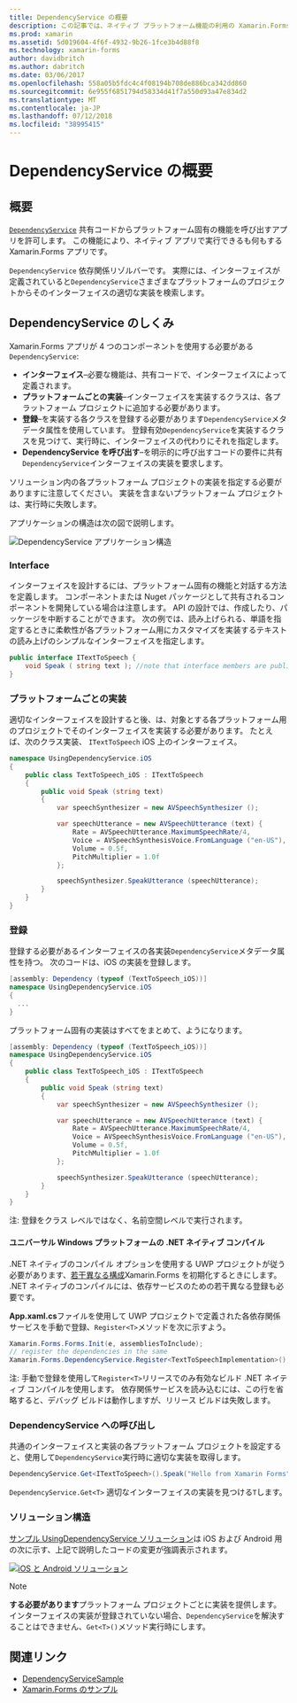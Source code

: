 ```yaml
---
title: DependencyService の概要
description: この記事では、ネイティブ プラットフォーム機能の利用の Xamarin.Forms DependencyService クラスのしくみについて説明します。
ms.prod: xamarin
ms.assetid: 5d019604-4f6f-4932-9b26-1fce3b4d88f8
ms.technology: xamarin-forms
author: davidbritch
ms.author: dabritch
ms.date: 03/06/2017
ms.openlocfilehash: 558a05b5fdc4c4f08194b708de886bca342dd860
ms.sourcegitcommit: 6e955f6851794d58334d41f7a550d93a47e834d2
ms.translationtype: MT
ms.contentlocale: ja-JP
ms.lasthandoff: 07/12/2018
ms.locfileid: "38995415"
---
```

# <a name="introduction-to-dependencyservice"></a>DependencyService の概要

## <a name="overview"></a>概要

[`DependencyService`](xref:Xamarin.Forms.DependencyService) 共有コードからプラットフォーム固有の機能を呼び出すアプリを許可します。 この機能により、ネイティブ アプリで実行できるも何もする Xamarin.Forms アプリです。

`DependencyService` 依存関係リゾルバーです。 実際には、インターフェイスが定義されていると`DependencyService`さまざまなプラットフォームのプロジェクトからそのインターフェイスの適切な実装を検索します。

## <a name="how-dependencyservice-works"></a>DependencyService のしくみ

Xamarin.Forms アプリが 4 つのコンポーネントを使用する必要がある`DependencyService`:

- **インターフェイス**&ndash;必要な機能は、共有コードで、インターフェイスによって定義されます。
- **プラットフォームごとの実装**&ndash;インターフェイスを実装するクラスは、各プラットフォーム プロジェクトに追加する必要があります。
- **登録**&ndash;を実装する各クラスを登録する必要があります`DependencyService`メタデータ属性を使用しています。 登録有効`DependencyService`を実装するクラスを見つけて、実行時に、インターフェイスの代わりにそれを指定します。
- **DependencyService を呼び出す**&ndash;を明示的に呼び出すコードの要件に共有`DependencyService`インターフェイスの実装を要求します。

ソリューション内の各プラットフォーム プロジェクトの実装を指定する必要がありますに注意してください。 実装を含まないプラットフォーム プロジェクトは、実行時に失敗します。

アプリケーションの構造は次の図で説明します。

![](introduction-images/overview-diagram.png "DependencyService アプリケーション構造")

### <a name="interface"></a>Interface

インターフェイスを設計するには、プラットフォーム固有の機能と対話する方法を定義します。 コンポーネントまたは Nuget パッケージとして共有されるコンポーネントを開発している場合は注意します。 API の設計では、作成したり、パッケージを中断することができます。 次の例では、読み上げられる、単語を指定するときに柔軟性が各プラットフォーム用にカスタマイズを実装するテキストの読み上げのシンプルなインターフェイスを指定します。

```csharp
public interface ITextToSpeech {
    void Speak ( string text ); //note that interface members are public by default
}
```

### <a name="implementation-per-platform"></a>プラットフォームごとの実装

適切なインターフェイスを設計すると後、は、対象とする各プラットフォーム用のプロジェクトでそのインターフェイスを実装する必要があります。 たとえば、次のクラス実装、 `ITextToSpeech` iOS 上のインターフェイス。

```csharp
namespace UsingDependencyService.iOS
{
    public class TextToSpeech_iOS : ITextToSpeech
    {
        public void Speak (string text)
        {
            var speechSynthesizer = new AVSpeechSynthesizer ();

            var speechUtterance = new AVSpeechUtterance (text) {
                Rate = AVSpeechUtterance.MaximumSpeechRate/4,
                Voice = AVSpeechSynthesisVoice.FromLanguage ("en-US"),
                Volume = 0.5f,
                PitchMultiplier = 1.0f
            };

            speechSynthesizer.SpeakUtterance (speechUtterance);
        }
    }
}
```

### <a name="registration"></a>登録

登録する必要があるインターフェイスの各実装`DependencyService`メタデータ属性を持つ。 次のコードは、iOS の実装を登録します。

```csharp
[assembly: Dependency (typeof (TextToSpeech_iOS))]
namespace UsingDependencyService.iOS
{
  ...
}
```

プラットフォーム固有の実装はすべてをまとめて、ようになります。

```csharp
[assembly: Dependency (typeof (TextToSpeech_iOS))]
namespace UsingDependencyService.iOS
{
    public class TextToSpeech_iOS : ITextToSpeech
    {
        public void Speak (string text)
        {
            var speechSynthesizer = new AVSpeechSynthesizer ();

            var speechUtterance = new AVSpeechUtterance (text) {
                Rate = AVSpeechUtterance.MaximumSpeechRate/4,
                Voice = AVSpeechSynthesisVoice.FromLanguage ("en-US"),
                Volume = 0.5f,
                PitchMultiplier = 1.0f
            };

            speechSynthesizer.SpeakUtterance (speechUtterance);
        }
    }
}
```

注: 登録をクラス レベルではなく、名前空間レベルで実行されます。

#### <a name="universal-windows-platform-net-native-compilation"></a>ユニバーサル Windows プラットフォームの .NET ネイティブ コンパイル

.NET ネイティブのコンパイル オプションを使用する UWP プロジェクトが従う必要があります、[若干異なる構成](~/xamarin-forms/platform/windows/installation/index.md#target-invocation-exception)Xamarin.Forms を初期化するときにします。 .NET ネイティブのコンパイルには、依存サービスのための若干異なる登録も必要です。

**App.xaml.cs**ファイルを使用して UWP プロジェクトで定義された各依存関係サービスを手動で登録、`Register<T>`メソッドを次に示すよう。

```csharp
Xamarin.Forms.Forms.Init(e, assembliesToInclude);
// register the dependencies in the same
Xamarin.Forms.DependencyService.Register<TextToSpeechImplementation>();
```

注: 手動で登録を使用して`Register<T>`リリースでのみ有効なビルド .NET ネイティブ コンパイルを使用します。 依存関係サービスを読み込むには、この行を省略すると、デバッグ ビルドは動作しますが、リリース ビルドは失敗します。

### <a name="call-to-dependencyservice"></a>DependencyService への呼び出し

共通のインターフェイスと実装の各プラットフォーム プロジェクトを設定すると、使用して`DependencyService`実行時に適切な実装を取得します。

```csharp
DependencyService.Get<ITextToSpeech>().Speak("Hello from Xamarin Forms");
```

`DependencyService.Get<T>` 適切なインターフェイスの実装を見つける`T`します。

### <a name="solution-structure"></a>ソリューション構造

[サンプル UsingDependencyService ソリューション](https://developer.xamarin.com/samples/UsingDependencyService/)は iOS および Android 用の次に示す、上記で説明したコードの変更が強調表示されます。

 [![iOS と Android ソリューション](introduction-images/solution-sml.png "DependencyService サンプルのソリューション構造")](introduction-images/solution.png#lightbox "DependencyService サンプル ソリューションの構造")

> [!NOTE]
> **する必要があります**プラットフォーム プロジェクトごとに実装を提供します。 インターフェイスの実装が登録されていない場合、`DependencyService`を解決することはできません、`Get<T>()`メソッド実行時にします。


## <a name="related-links"></a>関連リンク

- [DependencyServiceSample](https://developer.xamarin.com/samples/xamarin-forms/UsingDependencyService/)
- [Xamarin.Forms のサンプル](https://developer.xamarin.com/samples/xamarin-forms/all/)
